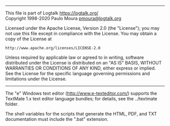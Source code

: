 ________________________________________________________________________

This file is part of Logtalk <https://logtalk.org/>  
Copyright 1998-2020 Paulo Moura <pmoura@logtalk.org>

Licensed under the Apache License, Version 2.0 (the "License");
you may not use this file except in compliance with the License.
You may obtain a copy of the License at

    http://www.apache.org/licenses/LICENSE-2.0

Unless required by applicable law or agreed to in writing, software
distributed under the License is distributed on an "AS IS" BASIS,
WITHOUT WARRANTIES OR CONDITIONS OF ANY KIND, either express or implied.
See the License for the specific language governing permissions and
limitations under the License.
________________________________________________________________________


The "e" Windows text editor (http://www.e-texteditor.com/) supports 
the TextMate 1.x text editor language bundles; for details, see the
../textmate folder.

The shell variables for the scripts that generate the HTML, PDF, and
TXT documentation must include the ".bat" extension.

